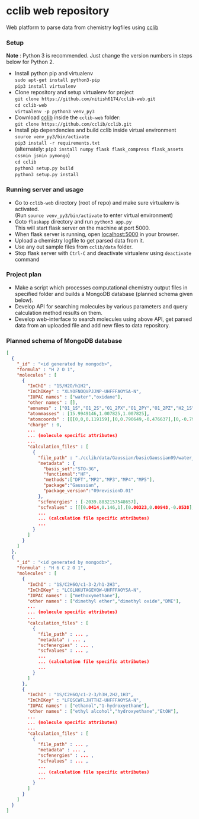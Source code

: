 # cclib web repository

Web platform to parse data from chemistry logfiles using [cclib](https://github.com/cclib/cclib)

### Setup

**Note** : Python 3 is recommended. Just change the version numbers in steps below for Python 2.

* Install python pip and virtualenv  
  ```sudo apt-get install python3-pip```  
  ```pip3 install virtualenv```  
* Clone repository and setup virtualenv for project  
  ```git clone https://github.com/nitish6174/cclib-web.git```  
  ```cd cclib-web```  
  ```virtualenv -p python3 venv_py3```  
* Download [cclib](https://github.com/cclib/cclib) inside the ```cclib-web``` folder:  
  ```git clone https://github.com/cclib/cclib.git```
* Install pip dependencies and build cclib inside virtual environment  
  ```source venv_py3/bin/activate```  
  ```pip3 install -r requirements.txt```  
  (alternately: ```pip3 install numpy flask flask_compress flask_assets cssmin jsmin pymongo```)  
  ```cd cclib```  
  ```python3 setup.py build```  
  ```python3 setup.py install```  

### Running server and usage

* Go to ```cclib-web``` directory (root of repo) and make sure virtualenv is activated.  
  (Run ```source venv_py3/bin/activate``` to enter virtual environment)
* Goto ```flaskapp``` directory and run ```python3 app.py```  
  This will start flask server on the machine at port 5000.
* When flask server is running, open [localhost:5000](http://localhost:5000) in your browser.
* Upload a chemistry logfile to get parsed data from it.
* Use any out sample files from ```cclib/data``` folder.
* Stop flask server with ```Ctrl-C``` and deactivate virtualenv using ```deactivate``` command

### Project plan
* Make a script which processes computational chemistry output files in specified folder and builds a MongoDB database (planned schema given below).
* Develop API for searching molecules by various parameters and query calculation method results on them.
* Develop web-interface to search molecules using above API, get parsed data from an uploaded file and add new files to data repository.

### Planned schema of MongoDB database

```json
[
  {
    "_id" : "<id generated by mongodb>",
    "formula" : "H 2 O 1",
    "molecules" : [
      {
        "InChI" : "1S/H2O/h1H2",
        "InChIKey" : "XLYOFNOQVPJJNP-UHFFFAOYSA-N",
        "IUPAC names" : ["water","oxidane"],
        "other names" : [],
        "aonames" : ["O1_1S","O1_2S","O1_2PX","O1_2PY","O1_2PZ","H2_1S","H3_1S"],
        "atommasses" : [15.9949146,1.007825,1.007825],
        "atomcoords" : [[[0,0,0.119159],[0,0.790649,-0.476637],[0,-0.790649,-0.476637]]],
        "charge" : 0,
        ...
        ... (molecule specific attributes)
        ...
        "calculation_files" : [
          {
            "file_path" : "./cclib/data/Gaussian/basicGaussian09/water_mp5.log",
            "metadata" : {
              "basis_set":"STO-3G",
              "functional":"HF",
              "methods":["DFT","MP2","MP3","MP4","MP5"],
              "package":"Gaussian",
              "package_version":"09revisionD.01"
            },
            "scfenergies" : [-2039.8832157548657],
            "scfvalues" : [[[0.0414,0.146,1],[0.00323,0.00948,-0.0538],[0.000787,0.00331,-0.00051],[0.000173,0.0007,-0.0000134],[0.0000511,0.000159,-4.86e-7],[3.82e-7,0.00000136,-3.06e-8],[2.79e-10,8.85e-10,-1.88e-12]]]
            ...
            ... (calculation file specific attributes)
            ...
          }
        ]
      }
    ]
  },
  {
    "_id" : "<id generated by mongodb>",
    "formula" : "H 6 C 2 O 1",
    "molecules" : [
      {
        "InChI" : "1S/C2H6O/c1-3-2/h1-2H3",
        "InChIKey" : "LCGLNKUTAGEVQW-UHFFFAOYSA-N",
        "IUPAC names" : ["methoxymethane"],
        "other names" : ["dimethyl ether","dimethyl oxide","DME"],
        ...
        ... (molecule specific attributes)
        ...
        "calculation_files" : [
          {
            "file_path" : ... ,
            "metadata" : ... ,
            "scfenergies" : ... ,
            "scfvalues" : ... ,
            ...
            ... (calculation file specific attributes)
            ...
          }
        ]
      },
      {
        "InChI" : "1S/C2H6O/c1-2-3/h3H,2H2,1H3",
        "InChIKey" : "LFQSCWFLJHTTHZ-UHFFFAOYSA-N",
        "IUPAC names" : ["ethanol","1-hydroxyethane"],
        "other names" : ["ethyl alcohol","hydroxyethane","EtOH"],
        ...
        ... (molecule specific attributes)
        ...
        "calculation_files" : [
          {
            "file_path" : ... ,
            "metadata" : ... ,
            "scfenergies" : ... ,
            "scfvalues" : ... ,
            ...
            ... (calculation file specific attributes)
            ...
          }
        ]
      }
    ]
  }
]
```
